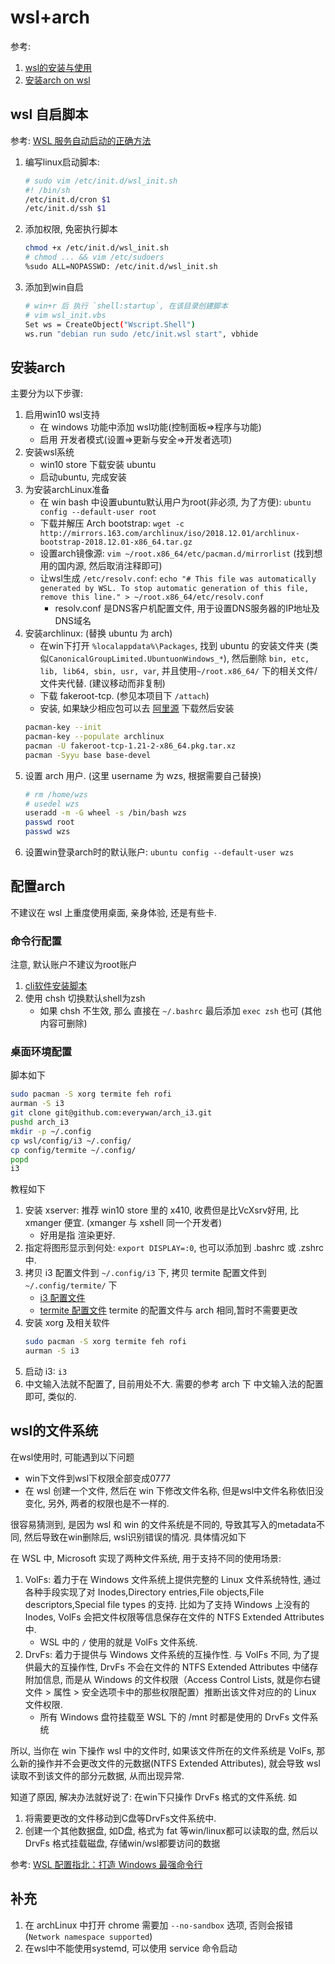 # wsl+arch
参考:
1. [wsl的安装与使用](https://zhuanlan.zhihu.com/p/34885179)
2. [安装arch on wsl](https://wiki.archlinux.org/index.php/Install_on_WSL_(简体中文))

## wsl 自启脚本
参考: [WSL 服务自动启动的正确方法](https://zhuanlan.zhihu.com/p/47733615)

1. 编写linux启动脚本:
    ```Bash
    # sudo vim /etc/init.d/wsl_init.sh
    #! /bin/sh
    /etc/init.d/cron $1
    /etc/init.d/ssh $1
    ```
2. 添加权限, 免密执行脚本
    ```Bash
    chmod +x /etc/init.d/wsl_init.sh
    # chmod ... && vim /etc/sudoers
    %sudo ALL=NOPASSWD: /etc/init.d/wsl_init.sh
    ```
3. 添加到win自启
    ```Bash
    # win+r 后 执行 `shell:startup`, 在该目录创建脚本
    # vim wsl_init.vbs
    Set ws = CreateObject("Wscript.Shell")
    ws.run "debian run sudo /etc/init.wsl start", vbhide
    ```

## 安装arch
主要分为以下步骤:
1. 启用win10 wsl支持
    - 在 windows 功能中添加 wsl功能(控制面板=>程序与功能)
    - 启用 开发者模式(设置=>更新与安全=>开发者选项)
2. 安装wsl系统
    - win10 store 下载安装 ubuntu
    - 启动ubuntu, 完成安装
3. 为安装archLinux准备
    - 在 win bash 中设置ubuntu默认用户为root(非必须, 为了方便): `ubuntu config --default-user root`
    - 下载并解压 Arch bootstrap: `wget -c http://mirrors.163.com/archlinux/iso/2018.12.01/archlinux-bootstrap-2018.12.01-x86_64.tar.gz`
    - 设置arch镜像源: `vim ~/root.x86_64/etc/pacman.d/mirrorlist` (找到想用的国内源, 然后取消注释即可)
    - 让wsl生成 `/etc/resolv.conf`: `echo "# This file was automatically generated by WSL. To stop automatic generation of this file, remove this line." > ~/root.x86_64/etc/resolv.conf`
        - resolv.conf 是DNS客户机配置文件, 用于设置DNS服务器的IP地址及DNS域名
4. 安装archlinux: (替换 ubuntu 为 arch)
    - 在win下打开 `%localappdata%\Packages`, 找到 ubuntu 的安装文件夹 (类似`CanonicalGroupLimited.UbuntuonWindows_*`), 然后删除 `bin, etc, lib, lib64, sbin, usr, var`, 并且使用`~/root.x86_64/` 下的相关文件/文件夹代替. (建议移动而非复制)
    - 下载 fakeroot-tcp. (参见本项目下 `/attach`)
    - 安装, 如果缺少相应包可以去 [阿里源](https://mirrors.aliyun.com/archlinux/) 下载然后安装
    ```Bash
    pacman-key --init
    pacman-key --populate archlinux
    pacman -U fakeroot-tcp-1.21-2-x86_64.pkg.tar.xz
    pacman -Syyu base base-devel
    ```
5. 设置 arch 用户. (这里 username 为 wzs, 根据需要自己替换)
    ```Bash
    # rm /home/wzs
    # usedel wzs
    useradd -m -G wheel -s /bin/bash wzs
    passwd root
    passwd wzs
    ```
6. 设置win登录arch时的默认账户: `ubuntu config --default-user wzs`

## 配置arch
不建议在 wsl 上重度使用桌面, 亲身体验, 还是有些卡.

### 命令行配置
注意, 默认账户不建议为root账户
1. [cli软件安装脚本](./config.sh)
2. 使用 chsh 切换默认shell为zsh
    - 如果 chsh 不生效, 那么 直接在 `~/.bashrc` 最后添加 `exec zsh` 也可 (其他内容可删除)

### 桌面环境配置
脚本如下
```Bash
sudo pacman -S xorg termite feh rofi
aurman -S i3
git clone git@github.com:everywan/arch_i3.git
pushd arch_i3
mkdir -p ~/.config
cp wsl/config/i3 ~/.config/
cp config/termite ~/.config/
popd
i3
```

教程如下
1. 安装 xserver: 推荐 win10 store 里的 x410, 收费但是比VcXsrv好用, 比 xmanger 便宜. (xmanger 与 xshell
 同一个开发者)
    - 好用是指 渲染更好.
2. 指定将图形显示到何处: `export DISPLAY=:0`, 也可以添加到 .bashrc 或 .zshrc 中.
3. 拷贝 i3 配置文件到 `~/.config/i3` 下, 拷贝 termite 配置文件到 `~/.config/termite/` 下
    - [i3 配置文件](./config/i3/)
    - [termite 配置文件](/os/arch/config/termite/) termite 的配置文件与 arch 相同,暂时不需要更改
4. 安装 xorg 及相关软件
    ```Bash
    sudo pacman -S xorg termite feh rofi
    aurman -S i3
    ```
5. 启动 i3: `i3`
5. 中文输入法就不配置了, 目前用处不大. 需要的参考 arch 下 中文输入法的配置即可, 类似的.

## wsl的文件系统
在wsl使用时, 可能遇到以下问题
- win下文件到wsl下权限全部变成0777
- 在 wsl 创建一个文件, 然后在 win 下修改文件名称, 但是wsl中文件名称依旧没变化, 另外, 两者的权限也是不一样的.

很容易猜测到, 是因为 wsl 和 win 的文件系统是不同的, 导致其写入的metadata不同, 然后导致在win删除后, wsl识别错误的情况. 具体情况如下

在 WSL 中, Microsoft 实现了两种文件系统, 用于支持不同的使用场景:
1. VolFs: 着力于在 Windows 文件系统上提供完整的 Linux 文件系统特性, 通过各种手段实现了对 Inodes,Directory entries,File objects,File descriptors,Special file types 的支持. 比如为了支持 Windows 上没有的 Inodes, VolFs 会把文件权限等信息保存在文件的 NTFS Extended Attributes 中.
    - WSL 中的 `/` 使用的就是 VolFs 文件系统.
2. DrvFs: 着力于提供与 Windows 文件系统的互操作性. 与 VolFs 不同, 为了提供最大的互操作性, DrvFs 不会在文件的 NTFS Extended Attributes 中储存附加信息, 而是从 Windows 的文件权限（Access Control Lists, 就是你右键文件 > 属性 > 安全选项卡中的那些权限配置）推断出该文件对应的的 Linux 文件权限. 
    - 所有 Windows 盘符挂载至 WSL 下的 /mnt 时都是使用的 DrvFs 文件系统

所以, 当你在 win 下操作 wsl 中的文件时, 如果该文件所在的文件系统是 VolFs, 那么新的操作并不会更改文件的元数据(NTFS Extended Attributes), 就会导致 wsl 读取不到该文件的部分元数据, 从而出现异常.

知道了原因, 解决办法就好说了: 在win下只操作 DrvFs 格式的文件系统. 如
1. 将需要更改的文件移动到C盘等DrvFs文件系统中.
2. 创建一个其他数据盘, 如D盘, 格式为 fat 等win/linux都可以读取的盘, 然后以 DrvFs 格式挂载磁盘, 存储win/wsl都要访问的数据

参考: [WSL 配置指北：打造 Windows 最强命令行](https://segmentfault.com/a/1190000016677670)

## 补充
1. 在 archLinux 中打开 chrome 需要加 `--no-sandbox` 选项, 否则会报错(`Network namespace supported`)
2. 在wsl中不能使用systemd, 可以使用 service 命令启动
